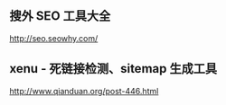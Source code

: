 ## 搜外 SEO 工具大全
http://seo.seowhy.com/

## xenu - 死链接检测、sitemap 生成工具
http://www.qianduan.org/post-446.html
